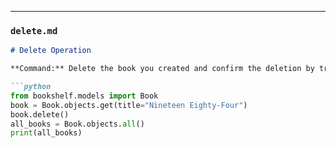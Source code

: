 ***

### **`delete.md`**

```markdown
# Delete Operation

**Command:** Delete the book you created and confirm the deletion by trying to retrieve all books again.

```python
from bookshelf.models import Book
book = Book.objects.get(title="Nineteen Eighty-Four")
book.delete()
all_books = Book.objects.all()
print(all_books)